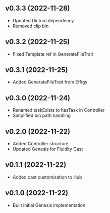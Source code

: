 ## v0.3.3 (2022-11-28)
* Updated Dictum dependency
* Removed clip bin

## v0.3.2 (2022-11-25)
* Fixed Template ref in GenerateFileTrait

## v0.3.1 (2022-11-25)
* Added GenerateFileTrait from Effigy

## v0.3.0 (2022-11-24)
* Renamed taskExists to hasTask in Controller
* Simplified bin path handling

## v0.2.0 (2022-11-22)
* Added Controller structure
* Updated Genesis for Fluidity Cast

## v0.1.1 (2022-11-22)
* Added cast customisation to Hub

## v0.1.0 (2022-11-22)
* Built initial Genesis implementation

